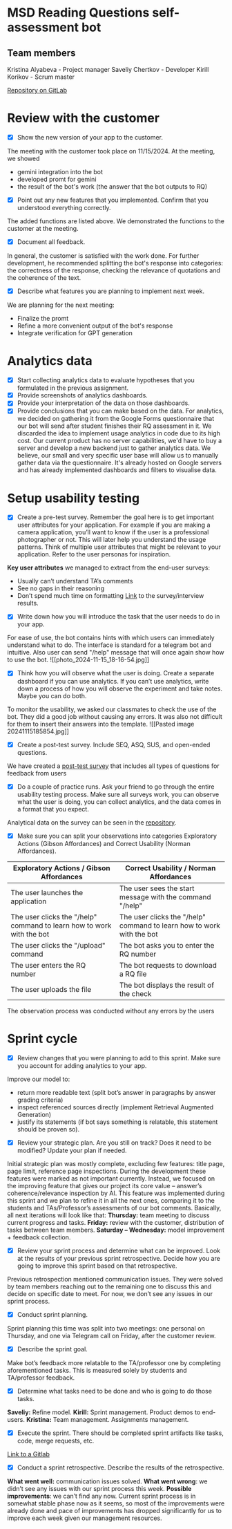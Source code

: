 # MSD Reading Questions self-assessment bot
## Team members
Kristina Alyabeva - Project manager
Saveliy Chertkov - Developer
Kirill Korikov - Scrum master

[Repository on GitLab](https://gitlab.pg.innopolis.university/k.korikov/iu_rq_self_assessment_bot)
# Review with the customer

- [x] Show the new version of your app to the customer. 

The meeting with the customer took place on 11/15/2024. At the meeting, we showed 
- gemini integration into the bot 
- developed promt for gemini
- the result of the bot's work (the answer that the bot outputs to RQ)

- [x] Point out any new features that you implemented. Confirm that you understood everything correctly. 

The added functions are listed above. We demonstrated the functions to the customer at the meeting.

- [x] Document all feedback. 

In general, the customer is satisfied with the work done. For further development, he recommended splitting the bot's response into categories: the correctness of the response, checking the relevance of quotations and the coherence of the text.

- [x] Describe what features you are planning to implement next week.

We are planning for the next meeting:
- Finalize the promt
- Refine a more convenient output of the bot's response
- Integrate verification for GPT generation
# Analytics data

- [x] Start collecting analytics data to evaluate hypotheses that you formulated in the previous assignment. 
- [x] Provide screenshots of analytics dashboards. 
- [x] Provide your interpretation of the data on those dashboards. 
- [x] Provide conclusions that you can make based on the data.
For analytics, we decided on gathering it from the Google Forms questionnaire that our bot will send after student finishes their RQ assessment in it.
We discarded the idea to implement usage analytics in code due to its high cost. Our current product  has no server capabilities, we'd have to buy a server and develop a new backend  just to gather analytics data.
We believe, our small and very specific user base will allow us to manually gather data via the questionnaire. It's already hosted on Google servers and has already implemented dashboards and filters to visualise data.
# Setup usability testing 

- [x] Create a pre-test survey. Remember the goal here is to get important user attributes for your application. For example if you are making a camera application, you’ll want to know if the user is a professional photographer or not. This will later help you understand the usage patterns. Think of multiple user attributes that might be relevant to your application. Refer to the user personas for inspiration. 

**Key user attributes** we managed to extract from the end-user surveys:
- Usually can’t understand TA’s comments
- See no gaps in their reasoning
- Don’t spend much time on formatting
[Link](https://gitlab.pg.innopolis.university/k.korikov/iu_rq_self_assessment_bot/-/tree/main/IT%20Prod%20Assignments/Assignment_7) to the survey/interview results.

- [x] Write down how you will introduce the task that the user needs to do in your app.

For ease of use, the bot contains hints with which users can immediately understand what to do. The interface is standard for a telegram bot and intuitive. Also user can send "/help"  message that will once again show how to use the bot. 
![[photo_2024-11-15_18-16-54.jpg]]

- [x] Think how you will observe what the user is doing. Create a separate dashboard if you can use analytics. If you can’t use analytics, write down a process of how you will observe the experiment and take notes. Maybe you can do both. 

To monitor the usability, we asked our classmates to check the use of the bot. They did a good job without causing any errors. It was also not difficult for them to insert their answers into the template.
![[Pasted image 20241115185854.jpg]]

- [x] Create a post-test survey. Include SEQ, ASQ, SUS, and open-ended questions. 

We have created a [post-test survey](https://forms.gle/tP6tCpGYLze1E9tQ7) that includes all types of questions for feedback from users

- [x] Do a couple of practice runs. Ask your friend to go through the entire usability testing process. Make sure all surveys work, you can observe what the user is doing, you can collect analytics, and the data comes in a format that you expect. 

Analytical data on the survey can be seen in the [repository](https://gitlab.pg.innopolis.university/k.korikov/iu_rq_self_assessment_bot/-/blob/main/IT%20Prod%20Assignments/Assignment_7/Post-test_survey_.csv.zip). 

- [x] Make sure you can split your observations into categories Exploratory Actions (Gibson Affordances) and Correct Usability (Norman Affordances).

| Exploratory Actions / Gibson Affordances                              | Correct Usability / Norman Affordances                                |
| --------------------------------------------------------------------- | --------------------------------------------------------------------- |
| The user launches the application                                     | The user sees the start message with the command "/help"              |
| The user clicks the "/help" command to learn how to work with the bot | The user clicks the "/help" command to learn how to work with the bot |
| The user clicks the "/upload" command                                 | The bot asks you to enter the RQ number                               |
| The user enters the RQ number                                         | The bot requests to download a RQ file                                |
| The user uploads the file                                             | The bot displays the result of the check                              |

The observation process was conducted without any errors by the users

# Sprint cycle 

- [x] Review changes that you were planning to add to this sprint. Make sure you account for adding analytics to your app. 

Improve our model to:
- return more readable text (split bot’s answer in paragraphs by answer grading criteria)
- inspect referenced sources directly (implement Retrieval Augmented Generation)
- justify its statements (if bot says something is relatable, this statement should be proven so).

- [x] Review your strategic plan. Are you still on track? Does it need to be modified? Update your plan if needed. 

Initial strategic plan was mostly complete, excluding few features: title page, page limit, reference page inspections.
During the development these features were marked as not important currently. Instead, we focused on the improving feature that gives our project its core value – answer’s coherence/relevance inspection by AI.
This feature was implemented during this sprint and we plan to refine it in all the next ones, comparing it to the students and TAs/Professor’s assessments of our bot comments.
Basically, all next iterations will look like that:
**Thursday:** team meeting to discuss current progress and tasks.
**Friday:** review with the customer, distribution of tasks between team members.
**Saturday – Wednesday:** model improvement + feedback collection.

- [x] Review your sprint process and determine what can be improved. Look at the results of your previous sprint retrospective. Decide how you are going to improve this sprint based on that retrospective. 

Previous retrospection mentioned communication issues. They were solved by team members reaching out to the remaining one to discuss this and decide on specific date to meet.
For now, we don’t see any issues in our sprint process.

- [x] Conduct sprint planning. 

Sprint planning this time was split into two meetings: one personal on Thursday, and one via Telegram call on Friday, after the customer review.

- [x] Describe the sprint goal. 

Make bot’s feedback more relatable to the TA/professor one by completing aforementioned tasks. This is measured solely by students and TA/professor feedback.

- [x] Determine what tasks need to be done and who is going to do those tasks.

**Saveliy:** Refine model.
**Kirill:** Sprint management. Product demos to end-users.
**Kristina:** Team management. Assignments management.

- [x] Execute the sprint. There should be completed sprint artifacts like tasks, code, merge requests, etc. 

[Link to a Gitlab](https://gitlab.pg.innopolis.university/k.korikov/iu_rq_self_assessment_bot)

- [x] Conduct a sprint retrospective. Describe the results of the retrospective.

**What went well:** communication issues solved.
**What went wrong**: we didn’t see any issues with our sprint process this week.
**Possible improvements**: we can’t find any now. Current sprint process is in somewhat stable phase now as it seems, so most of the improvements were already done and pace of improvements has dropped significantly for us to improve each week given our management resources.